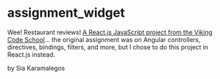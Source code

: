 # assignment_widget
Wee! Restaurant reviews!
[A React.js JavaScript project from the Viking Code School](http://www.vikingcodeschool.com)... the original assignment was on Angular controllers, directives, bindings, filters, and more, but I chose to do this project in React.js instead.

by Sia Karamalegos
